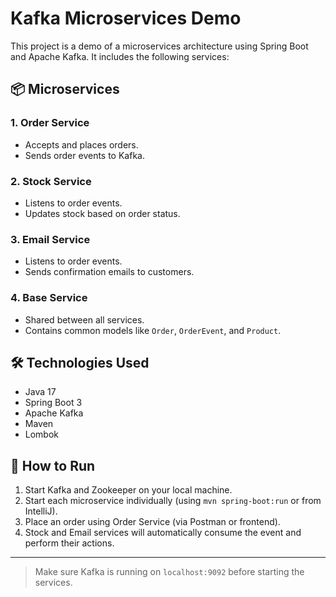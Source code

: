 # Kafka Microservices Demo

This project is a demo of a microservices architecture using Spring Boot and Apache Kafka. It includes the following services:

## 📦 Microservices

### 1. **Order Service**
- Accepts and places orders.
- Sends order events to Kafka.

### 2. **Stock Service**
- Listens to order events.
- Updates stock based on order status.

### 3. **Email Service**
- Listens to order events.
- Sends confirmation emails to customers.

### 4. **Base Service**
- Shared between all services.
- Contains common models like `Order`, `OrderEvent`, and `Product`.

## 🛠 Technologies Used
- Java 17
- Spring Boot 3
- Apache Kafka
- Maven
- Lombok

## 🚀 How to Run

1. Start Kafka and Zookeeper on your local machine.
2. Start each microservice individually (using `mvn spring-boot:run` or from IntelliJ).
3. Place an order using Order Service (via Postman or frontend).
4. Stock and Email services will automatically consume the event and perform their actions.

---

> Make sure Kafka is running on `localhost:9092` before starting the services.
